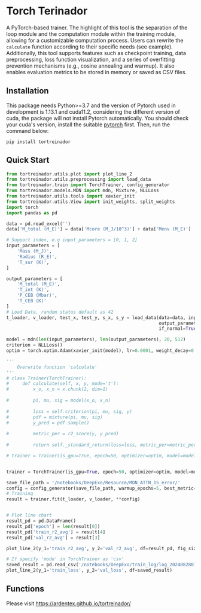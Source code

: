 # Torch Terinador

A PyTorch-based trainer. The highlight of this tool is the separation of the loop module and the computation module within the training module, allowing for a customizable computation process. Users can rewrite the ```calculate``` function according to their specific needs (see example). Additionally, this tool supports features such as checkpoint training, data preprocessing, loss function visualization, and a series of overfitting prevention mechanisms (e.g., cosine annealing and warmup). It also enables evaluation metrics to be stored in memory or saved as CSV files.

## Installation
This package needs Python>=3.7 and the version of Pytorch used in development is 1.13.1 and cuda11.2, considering the different version of cuda, the package will
not install Pytorch automatically. You should check your cuda's version, install the suitable [pytorch](https://pytorch.org/get-started/previous-versions/) first. Then, run the command below:
```
pip install tortreinador 
```
## Quick Start
```python
from tortreinador.utils.plot import plot_line_2
from tortreinador.utils.preprocessing import load_data
from tortreinador.train import TorchTrainer, config_generator
from tortreinador.models.MDN import mdn, Mixture, NLLLoss
from tortreinador.utils.tools import xavier_init
from tortreinador.utils.View import init_weights, split_weights
import torch
import pandas as pd

data = pd.read_excel('')
data['M_total (M_E)'] = data['Mcore (M_J/10^3)'] + data['Menv (M_E)']

# Support index, e.g input_parameters = [0, 1, 2]
input_parameters = [
    'Mass (M_J)',
    'Radius (R_E)',
    'T_sur (K)',
]

output_parameters = [
    'M_total (M_E)',
    'T_int (K)',
    'P_CEB (Mbar)',
    'T_CEB (K)'
]
# Load Data, random status default as 42
t_loader, v_loader, test_x, test_y, s_x, s_y = load_data(data=data, input_parameters=input_parameters,
                                                         output_parameters=output_parameters,
                                                         if_normal=True, if_shuffle=True, batch_size=512, feature_range=(0, 1), if_double=True, n_workers=4)

model = mdn(len(input_parameters), len(output_parameters), 20, 512)
criterion = NLLLoss()
optim = torch.optim.Adam(xavier_init(model), lr=0.0001, weight_decay=0.001)

'''
    Overwrite function 'calculate' 
'''
# class Trainer(TorchTrainer):
#     def calculate(self, x, y, mode='t'):
#         x_o, x_n = x.chunk(2, dim=1)
        
#         pi, mu, sig = model(x_o, x_n)
        
#         loss = self.criterion(pi, mu, sig, y)
#         pdf = mixture(pi, mu, sig)
#         y_pred = pdf.sample()
        
#         metric_per = r2_score(y, y_pred)
        
#         return self._standard_return(loss=loss, metric_per=metric_per, mode=mode, y=y, y_pred=y_pred)

# trainer = Trainer(is_gpu=True, epoch=50, optimizer=optim, model=model, criterion=criterion)


trainer = TorchTrainer(is_gpu=True, epoch=50, optimizer=optim, model=model, criterion=criterion)

save_file_path = '/notebooks/DeepExo/Resource/MDN_ATTN_15_error/'
config = config_generator(save_file_path, warmup_epochs=5, best_metric=0.8, lr_milestones=[12, 22, 36, 67, 75, 89, 106], lr_decay_rate=0.7)
# Training
result = trainer.fit(t_loader, v_loader, **config)


# Plot line chart
result_pd = pd.DataFrame()
result_pd['epoch'] = len(result[0])
result_pd['train_r2_avg'] = result[4]
result_pd['val_r2_avg'] = result[3]

plot_line_2(y_1='train_r2_avg', y_2='val_r2_avg', df=result_pd, fig_size=(10, 6))

# If specify 'mode' in TorchTrainer as 'csv'
saved_result = pd.read_csv('/notebooks/DeepExo/train_log/log_202408280744.csv')
plot_line_2(y_1='train_loss', y_2='val_loss', df=saved_result)

```
## Functions
Please visit https://ardentex.github.io/tortreinador/












